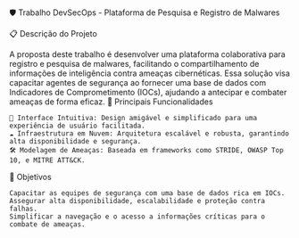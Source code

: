 🛡️ Trabalho DevSecOps - Plataforma de Pesquisa e Registro de Malwares

📋 Descrição do Projeto

A proposta deste trabalho é desenvolver uma plataforma colaborativa para registro e pesquisa de malwares, facilitando o compartilhamento de informações de inteligência contra ameaças cibernéticas. Essa solução visa capacitar agentes de segurança ao fornecer uma base de dados com Indicadores de Comprometimento (IOCs), ajudando a antecipar e combater ameaças de forma eficaz.
🚀 Principais Funcionalidades

    🎨 Interface Intuitiva: Design amigável e simplificado para uma experiência de usuário facilitada.
    ☁️ Infraestrutura em Nuvem: Arquitetura escalável e robusta, garantindo alta disponibilidade e segurança.
    🛠️ Modelagem de Ameaças: Baseada em frameworks como STRIDE, OWASP Top 10, e MITRE ATT&CK.

🎯 Objetivos

    Capacitar as equipes de segurança com uma base de dados rica em IOCs.
    Assegurar alta disponibilidade, escalabilidade e proteção contra falhas.
    Simplificar a navegação e o acesso a informações críticas para o combate de ameaças.

